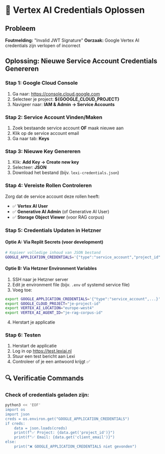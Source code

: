 # 🔧 Vertex AI Credentials Oplossen

## Probleem
**Foutmelding:** "Invalid JWT Signature"
**Oorzaak:** Google Vertex AI credentials zijn verlopen of incorrect

## Oplossing: Nieuwe Service Account Credentials Genereren

### Stap 1: Google Cloud Console
1. Ga naar: https://console.cloud.google.com
2. Selecteer je project: **${GOOGLE_CLOUD_PROJECT}**
3. Navigeer naar: **IAM & Admin → Service Accounts**

### Stap 2: Service Account Vinden/Maken
1. Zoek bestaande service account **OF** maak nieuwe aan
2. Klik op de service account email
3. Ga naar tab: **Keys**

### Stap 3: Nieuwe Key Genereren
1. Klik: **Add Key → Create new key**
2. Selecteer: **JSON**
3. Download het bestand (bijv. `lexi-credentials.json`)

### Stap 4: Vereiste Rollen Controleren
Zorg dat de service account deze rollen heeft:
- ✅ **Vertex AI User**
- ✅ **Generative AI Admin** (of Generative AI User)
- ✅ **Storage Object Viewer** (voor RAG corpus)

### Stap 5: Credentials Updaten in Hetzner

#### Optie A: Via Replit Secrets (voor development)
```bash
# Kopieer volledige inhoud van JSON bestand
GOOGLE_APPLICATION_CREDENTIALS='{"type":"service_account","project_id":"...","private_key_id":"...","private_key":"-----BEGIN PRIVATE KEY-----\n...\n-----END PRIVATE KEY-----\n",...}'
```

#### Optie B: Via Hetzner Environment Variables
1. SSH naar je Hetzner server
2. Edit je environment file (bijv. `.env` of systemd service file)
3. Voeg toe:
```bash
export GOOGLE_APPLICATION_CREDENTIALS='{"type":"service_account",...}'
export GOOGLE_CLOUD_PROJECT="je-project-id"
export VERTEX_AI_LOCATION="europe-west4"
export VERTEX_AI_AGENT_ID="je-rag-corpus-id"
```
4. Herstart je applicatie

### Stap 6: Testen
1. Herstart de applicatie
2. Log in op https://test.lexiai.nl
3. Stuur een test bericht aan Lexi
4. Controleer of je een antwoord krijgt ✅

## 🔍 Verificatie Commands

### Check of credentials geladen zijn:
```bash
python3 << 'EOF'
import os
import json
creds = os.environ.get("GOOGLE_APPLICATION_CREDENTIALS")
if creds:
    data = json.loads(creds)
    print(f"✅ Project: {data.get('project_id')}")
    print(f"✅ Email: {data.get('client_email')}")
else:
    print("❌ GOOGLE_APPLICATION_CREDENTIALS niet gevonden")
